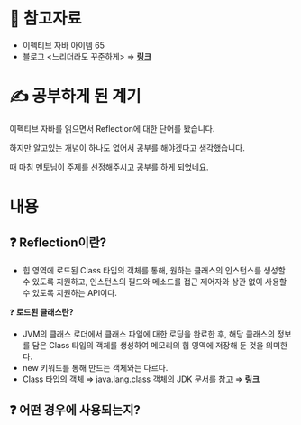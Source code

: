 # 🔗 참고자료

- 이펙티브 자바 아이템 65
- 블로그 <느리더라도 꾸준하게> ⇒ [**링크**](https://steady-coding.tistory.com/609)

# ****✍**** 공부하게 된 계기

이펙티브 자바를 읽으면서 Reflection에 대한 단어를 봤습니다.

하지만 알고있는 개념이 하나도 없어서 공부를 해야겠다고 생각했습니다.

때 마침 멘토님이 주제를 선정해주시고 공부를 하게 되었네요.

# 내용

## ❓ Reflection이란?

- 힙 영역에 로드된 Class 타입의 객체를 통해, 원하는 클래스의 인스턴스를 생성할 수 있도록 지원하고, 인스턴스의 필드와 메소드를 접근 제어자와 상관 없이 사용할 수 있도록 지원하는 API이다.

❓ **로드된 클래스란?**

- JVM의 클래스 로더에서 클래스 파일에 대한 로딩을 완료한 후, 해당 클래스의 정보를 담은 Class 타입의 객체를 생성하여 메모리의 힙 영역에 저장해 둔 것을 의미한다.
- new 키워드를 통해 만드는 객체와는 다르다.
- Class 타입의 객체 ⇒ java.lang.class 객체의 JDK 문서를 참고 ⇒ [**링크**](https://docs.oracle.com/javase/10/docs/api/index.html?overview-summary.html)

## ❓ 어떤 경우에 사용되는지?